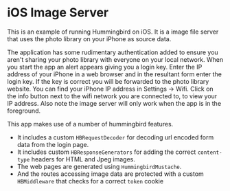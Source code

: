 # iOS Image Server

This is an example of running Hummingbird on iOS. It is a image file server that uses the photo library on your iPhone as source data.

The application has some rudimentary authentication added to ensure you aren't sharing your photo library with everyone on your local network. When you start the app an alert appears giving you a login key. Enter the IP address of your iPhone in a web browser and in the resultant form enter the login key. If the key is correct you will be forwarded to the photo library website. You can find your iPhone IP address in Settings -> Wifi. Click on the info button next to the wifi network you are connected to, to view your IP address. Also note the image server will only work when the app is in the foreground.

This app makes use of a number of hummingbird features.
- It includes a custom `HBRequestDecoder` for decoding url encoded form data from the login page.
- It includes custom `HBResponseGenerators` for adding the correct `content-type` headers for HTML and Jpeg images.
- The web pages are generated using `HummingbirdMustache`.
- And the routes accessing image data are protected with a custom `HBMiddleware` that checks for a correct `token` cookie
